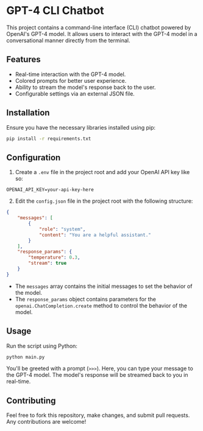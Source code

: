 # GPT-4 CLI Chatbot

This project contains a command-line interface (CLI) chatbot powered by OpenAI's GPT-4 model. It allows users to interact with the GPT-4 model in a conversational manner directly from the terminal.

## Features

- Real-time interaction with the GPT-4 model.
- Colored prompts for better user experience.
- Ability to stream the model's response back to the user.
- Configurable settings via an external JSON file.

## Installation

Ensure you have the necessary libraries installed using pip:

```bash
pip install -r requirements.txt
```

## Configuration
1. Create a `.env` file in the project root and add your OpenAI API key like so:

```plaintext
OPENAI_API_KEY=your-api-key-here
```

2. Edit the `config.json` file in the project root with the following structure:

```json
{
    "messages": [
        {
            "role": "system",
            "content": "You are a helpful assistant."
        }
    ],
    "response_params": {
        "temperature": 0.3,
        "stream": true
    }
}
```

- The `messages` array contains the initial messages to set the behavior of the model.
- The `response_params` object contains parameters for the `openai.ChatCompletion.create` method to control the behavior of the model.

## Usage

Run the script using Python:

```bash
python main.py
```

You'll be greeted with a prompt (`>>>`). Here, you can type your message to the GPT-4 model. The model's response will be streamed back to you in real-time.

## Contributing

Feel free to fork this repository, make changes, and submit pull requests. Any contributions are welcome!
